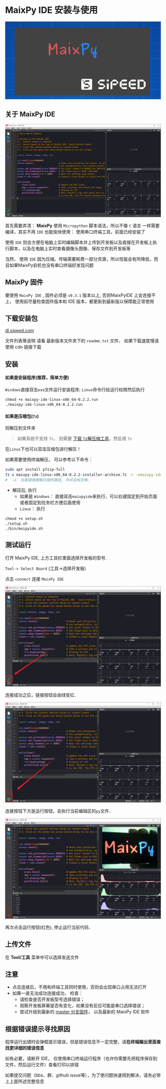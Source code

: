 MaixPy IDE 安装与使用
=======

![maixpy_ide_start](../../assets/maixpy/maixpy_ide_start.png)

## 关于 MaixPy IDE



![MaixPy IDE](../../assets/maixpy/maixpy_ide.png)

首先需要弄清： **MaixPy** 使用 `Micropython` 脚本语法，所以不像 `C` 语言 一样需要编译，其实不用 `IDE` 也能愉快使用： 使用串口终端工具，前面已经安装了

使用 `IDE` 则会方便在电脑上实时编辑脚本并上传到开发板以及直接在开发板上执行脚本，以及在电脑上实时查看摄像头图像、保存文件到开发板等

当然， 使用 `IDE` 因为压缩、传输需要耗费一部分资源，所以性能会有所降低，而且如果MaixPy宕机也没有串口终端好发现问题



## MaixPy 固件

要使用 `MaixPy IDE` , 固件必须是 `v0.3.1` 版本以上, 否则MaixPyIDE 上会连接不上， 使用前尽量检查固件版本和 IDE 版本，都更新到最新版以保障能正常使用

## 下载安装包

[dl.sipeed.com](http://dl.sipeed.com/MAIX/MaixPy/ide/)

文件列表等说明 请看 最新版本文件夹下的 `readme.txt` 文件， 如果下载速度慢请使用 cdn 链接下载

## 安装

#### 如果是安装程序(**推荐**，简单方便)

`Windows`直接双击`exe`文件运行安装程序; `Linux`命令行给运行权限然后执行

```
chmod +x maixpy-ide-linux-x86_64-0.2.2.run
./maixpy-ide-linux-x86_64-0.2.2.run
```

#### 如果是压缩包(`7z`)

则解压到文件夹

> 如果系统不支持 `7z`， 则需要 [下载 `7z`解压缩工具](https://www.7-zip.org/)，然后用 `7z`

在`Linux`下也可以双击压缩包进行解压！

如果需要使用终端解压， 可以参考以下命令：

```bash
sudo apt install p7zip-full
7z x maixpy-ide-linux-x86_64-0.2.2-installer-archive.7z -r -omaixpy-ide
# `-o` 后面直接跟解压缩的路径, 中间没有空格.
```

* 解压后, 执行
  * 如果是 `Windows`： 直接双击`maixpyide`来执行，可以右键固定到开始页面或者固定到任务栏方便后面使用
  * `Linux`： 执行

```
chmod +x setup.sh
./setup.sh
./bin/maipyide.sh
```



## 测试运行

打开 MaixPy IDE, 上方工具栏里面选择开发板的型号.

`Tool-> Select Board` (工具->选择开发板)

点击 `connect` 连接 `MaixPy IDE`

![connect-icon.png](../../assets/maixpy/maixpy_connect_icon.png)

连接成功之后，链接按钮会由绿变红．

![connect-success.png](../../assets/maixpy/maixpy_connect-success.png)

连接按钮下方是运行按钮，会执行当前编辑区的`py`文件．



![helloworld-run.png](../../assets/maixpy/maixpy_helloworld.png)

再次点击运行按钮(红色), 停止运行当前代码．

## 上传文件

在 **Tool/工具** 菜单中可以选择发送文件


## 注意

* 点击连接后，不用和终端工具同时使用，否则会出现串口占用无法打开
* 如果一直无法成功连接成功， 检查：
  * 请检查是否开发板型号选择错误；
  * 观察开发板屏幕是否有变化，如果没有反应可能是串口选择错误；
  * 尝试升级到最新的 [master 分支固件](http://cn.dl.sipeed.com/MAIX/MaixPy/release/master)， 以及最新的 MaixPy IDE 软件


## 根据错误提示寻找原因

程序运行出错时会弹框提示错误，但是错误信息不一定完整，请**在终端输出里面查找更详细的错误信息**

如有必要，请断开 IDE， 仅使用串口终端运行程序（也许你需要先把程序保存到文件，然后运行文件）查看打印以排错

如果提交问题（bbs、群、github issue等），为了使问题快速得到解决，请务必带上上面所述完整信息


